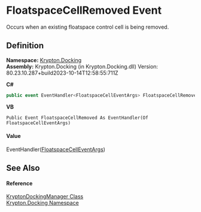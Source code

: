 # FloatspaceCellRemoved Event


Occurs when an existing floatspace control cell is being removed.



## Definition
**Namespace:** <a href="98399376-cf41-9454-4b4d-4fab2ca20bc7.md">Krypton.Docking</a>  
**Assembly:** Krypton.Docking (in Krypton.Docking.dll) Version: 80.23.10.287+build2023-10-14T12:58:55:711Z

**C#**
``` C#
public event EventHandler<FloatspaceCellEventArgs> FloatspaceCellRemoved
```
**VB**
``` VB
Public Event FloatspaceCellRemoved As EventHandler(Of FloatspaceCellEventArgs)
```



#### Value
EventHandler(<a href="3e1c5877-9b7a-f1cb-f867-55f29fc3be13.md">FloatspaceCellEventArgs</a>)

## See Also


#### Reference
<a href="6c9c237d-95cb-a4ce-72c6-cd7684d3287e.md">KryptonDockingManager Class</a>  
<a href="98399376-cf41-9454-4b4d-4fab2ca20bc7.md">Krypton.Docking Namespace</a>  
